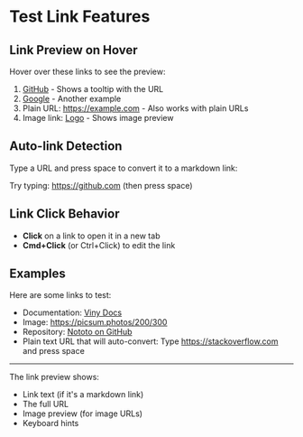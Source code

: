# Test Link Features

## Link Preview on Hover

Hover over these links to see the preview:

1. [GitHub](https://github.com) - Shows a tooltip with the URL
2. [Google](https://www.google.com) - Another example
3. Plain URL: https://example.com - Also works with plain URLs
4. Image link: [Logo](https://github.githubassets.com/images/modules/logos_page/GitHub-Mark.png) - Shows image preview

## Auto-link Detection

Type a URL and press space to convert it to a markdown link:

Try typing: https://github.com (then press space)

## Link Click Behavior

- **Click** on a link to open it in a new tab
- **Cmd+Click** (or Ctrl+Click) to edit the link

## Examples

Here are some links to test:

- Documentation: [Viny Docs](https://docs.example.com)
- Image: https://picsum.photos/200/300
- Repository: [Nototo on GitHub](https://github.com/user/nototo)
- Plain text URL that will auto-convert: Type https://stackoverflow.com and press space

---

The link preview shows:

- Link text (if it's a markdown link)
- The full URL
- Image preview (for image URLs)
- Keyboard hints

